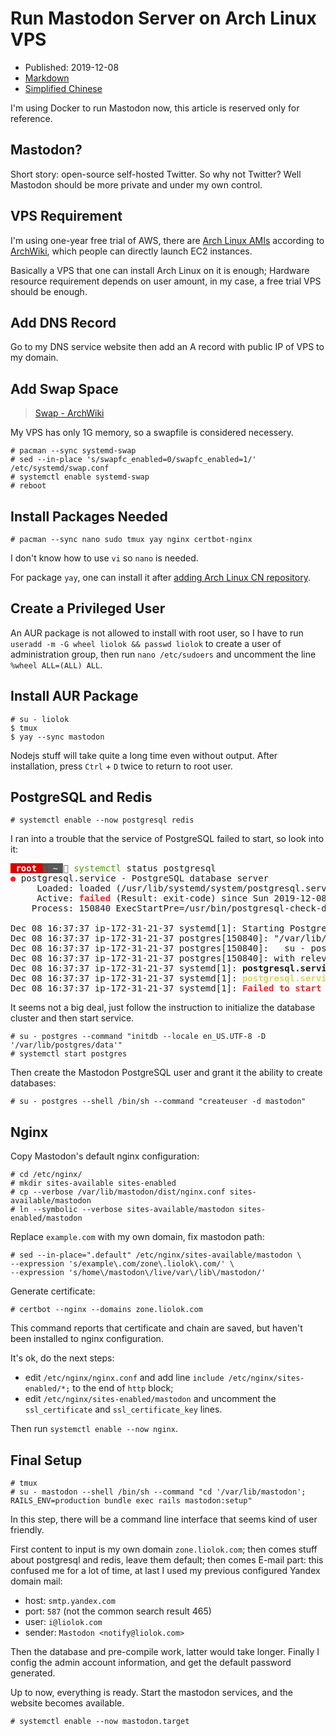 # Run Mastodon Server on Arch Linux VPS

- Published: 2019-12-08
- [Markdown][raw]
- [Simplified Chinese][zhs]

[raw]: https://raw.githubusercontent.com/liolok/liolok.com/master/run-mastodon-server-on-archlinux-vps/index.md
[zhs]: https://liolok.com/zhs/run-mastodon-server-on-archlinux-vps

I'm using Docker to run Mastodon now, this article is reserved only for reference.

## Mastodon?

Short story: open-source self-hosted Twitter. So why not Twitter? Well Mastodon should be more private and under my own control.

## VPS Requirement

I'm using one-year free trial of AWS, there are [Arch Linux AMIs][archlinux_ami] according to [ArchWiki][arch_wiki], which people can directly launch EC2 instances.

Basically a VPS that one can install Arch Linux on it is enough; Hardware resource requirement depends on user amount, in my case, a free trial VPS should be enough.

[arch_wiki]: https://wiki.archlinux.org/index.php/Arch_Linux_AMIs_for_Amazon_Web_Services "Arch Linux AMIs for Amazon Web Services - ArchWiki"
[archlinux_ami]: https://www.uplinklabs.net/projects/arch-linux-on-ec2/ "Uplink Laboratories"

## Add DNS Record

Go to my DNS service website then add an A record with public IP of VPS to my domain.

## Add Swap Space

> [Swap - ArchWiki](https://wiki.archlinux.org/index.php/Swap#systemd-swap "Swap - ArchWiki")

My VPS has only 1G memory, so a swapfile is considered necessery.

```console
# pacman --sync systemd-swap
# sed --in-place 's/swapfc_enabled=0/swapfc_enabled=1/' /etc/systemd/swap.conf
# systemctl enable systemd-swap
# reboot
```

## Install Packages Needed

```console
# pacman --sync nano sudo tmux yay nginx certbot-nginx
```

I don't know how to use `vi` so `nano` is needed.

For package `yay`, one can install it after [adding Arch Linux CN repository][archlinuxcn].

[archlinuxcn]: https://github.com/archlinuxcn/repo#usage "archlinuxcn/repo: Arch Linux CN Repository"

## Create a Privileged User

An AUR package is not allowed to install with root user, so I have to run `useradd -m -G wheel liolok && passwd liolok` to create a user of administration group, then run `nano /etc/sudoers` and uncomment the line `%wheel ALL=(ALL) ALL`.

## Install AUR Package

```console
# su - liolok
$ tmux
$ yay --sync mastodon
```

Nodejs stuff will take quite a long time even without output. After installation, press `Ctrl` + `D` twice to return to root user.

## PostgreSQL and Redis

```console
# systemctl enable --now postgresql redis
```

I ran into a trouble that the service of PostgreSQL failed to start, so look into it:

<pre><span style="background-color:#D70000"><font color="#D75F00"> </font></span><span style="background-color:#D70000"><font color="#FFFFFF"><b>root </b></font></span><span style="background-color:#585858"><font color="#D70000"> </font></span><span style="background-color:#585858"><font color="#D0D0D0"><b>~ </b></font></span><font color="#585858"> </font><font color="#4E9A06">systemctl</font> status postgresql                                                                                                                                                  <font color="#5F0000"> </font><span style="background-color:#5F0000"><font color="#FFFFFF"> 1 </font></span>
<font color="#EF2929"><b>●</b></font> postgresql.service - PostgreSQL database server
     Loaded: loaded (/usr/lib/systemd/system/postgresql.service; enabled; vendor preset: disabled)
     Active: <font color="#EF2929"><b>failed</b></font> (Result: exit-code) since Sun 2019-12-08 16:37:37 UTC; 20s ago
    Process: 150840 ExecStartPre=/usr/bin/postgresql-check-db-dir ${PGROOT}/data <font color="#EF2929"><b>(code=exited, status=1/FAILURE)</b></font>

Dec 08 16:37:37 ip-172-31-21-37 systemd[1]: Starting PostgreSQL database server...
Dec 08 16:37:37 ip-172-31-21-37 postgres[150840]: &quot;/var/lib/postgres/data&quot; is missing or empty. Use a command like
Dec 08 16:37:37 ip-172-31-21-37 postgres[150840]:   su - postgres -c &quot;initdb --locale en_US.UTF-8 -D &apos;/var/lib/postgres/data&apos;&quot;
Dec 08 16:37:37 ip-172-31-21-37 postgres[150840]: with relevant options, to initialize the database cluster.
Dec 08 16:37:37 ip-172-31-21-37 systemd[1]: <b>postgresql.service: Control process exited, code=exited, status=1/FAILURE</b>
Dec 08 16:37:37 ip-172-31-21-37 systemd[1]: <font color="#D7D75F"><b>postgresql.service: Failed with result &apos;exit-code&apos;.</b></font>
Dec 08 16:37:37 ip-172-31-21-37 systemd[1]: <font color="#EF2929"><b>Failed to start PostgreSQL database server.</b></font>
</pre>

It seems not a big deal, just follow the instruction to initialize the database cluster and then start service.

```console
# su - postgres --command "initdb --locale en_US.UTF-8 -D '/var/lib/postgres/data'"
# systemctl start postgres
```

Then create the Mastodon PostgreSQL user and grant it the ability to create databases:

```console
# su - postgres --shell /bin/sh --command "createuser -d mastodon"
```

## Nginx

Copy Mastodon's default nginx configuration:

```console
# cd /etc/nginx/
# mkdir sites-available sites-enabled
# cp --verbose /var/lib/mastodon/dist/nginx.conf sites-available/mastodon
# ln --symbolic --verbose sites-available/mastodon sites-enabled/mastodon
```

Replace `example.com` with my own domain, fix mastodon path:

```console
# sed --in-place=".default" /etc/nginx/sites-available/mastodon \
--expression 's/example\.com/zone\.liolok\.com/' \
--expression 's/home\/mastodon\/live/var\/lib\/mastodon/'
```

Generate certificate:

```console
# certbot --nginx --domains zone.liolok.com
```

This command reports that certificate and chain are saved, but haven't been installed to nginx configuration.

It's ok, do the next steps:
- edit `/etc/nginx/nginx.conf` and add line `include /etc/nginx/sites-enabled/*;` to the end of `http` block;
- edit `/etc/nginx/sites-enabled/mastodon` and uncomment the `ssl_certificate` and `ssl_certificate_key` lines.

Then run `systemctl enable --now nginx`.

## Final Setup

```console
# tmux
# su - mastodon --shell /bin/sh --command "cd '/var/lib/mastodon'; RAILS_ENV=production bundle exec rails mastodon:setup"
```

In this step, there will be a command line interface that seems kind of user friendly.

First content to input is my own domain `zone.liolok.com`; then comes stuff about postgresql and redis, leave them default; then comes E-mail part: this confused me for a lot of time, at last I used my previous configured Yandex domain mail:

- host: `smtp.yandex.com`
- port: `587` (not the common search result 465)
- user: `i@liolok.com`
- sender: `Mastodon <notify@liolok.com>`

Then the database and pre-compile work, latter would take longer. Finally I config the admin account information, and get the default password generated.

Up to now, everything is ready. Start the mastodon services, and the website becomes available.

```console
# systemctl enable --now mastodon.target
```
